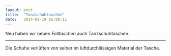 ```yaml
---
layout: post
title:  "Tanzschuhtaschen"
date:   2014-01-19 16:00:11
---
```


Neu haben wir neben *Felltaschen* auch Tanzschuhtaschen.

***

Die Schuhe verlüften von selber im luftdurchlässigen Material der Tasche.

